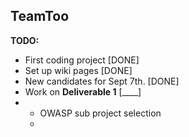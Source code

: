 ## TeamToo

<b>TODO:</b>
- First coding project [DONE]
- Set up wiki pages [DONE]
- New candidates for Sept 7th. [DONE]
- Work on <b>Deliverable 1</b> [____]
- - OWASP sub project selection
  - 
